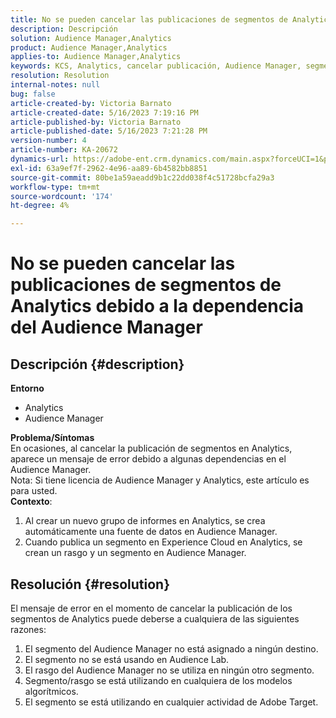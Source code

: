 ```yaml
---
title: No se pueden cancelar las publicaciones de segmentos de Analytics debido a la dependencia del Audience Manager
description: Descripción
solution: Audience Manager,Analytics
product: Audience Manager,Analytics
applies-to: Audience Manager,Analytics
keywords: KCS, Analytics, cancelar publicación, Audience Manager, segmentos
resolution: Resolution
internal-notes: null
bug: false
article-created-by: Victoria Barnato
article-created-date: 5/16/2023 7:19:16 PM
article-published-by: Victoria Barnato
article-published-date: 5/16/2023 7:21:28 PM
version-number: 4
article-number: KA-20672
dynamics-url: https://adobe-ent.crm.dynamics.com/main.aspx?forceUCI=1&pagetype=entityrecord&etn=knowledgearticle&id=08620c86-1ef4-ed11-8848-6045bd006ce9
exl-id: 63a9ef7f-2962-4e96-aa89-6b4582bb8851
source-git-commit: 80be1a59aeadd9b1c22dd038f4c51728bcfa29a3
workflow-type: tm+mt
source-wordcount: '174'
ht-degree: 4%

---
```


# No se pueden cancelar las publicaciones de segmentos de Analytics debido a la dependencia del Audience Manager

## Descripción {#description}

<b>Entorno</b>
- Analytics
- Audience Manager

<b>Problema/Síntomas</b><br>En ocasiones, al cancelar la publicación de segmentos en Analytics, aparece un mensaje de error debido a algunas dependencias en el Audience Manager.<br>Nota: Si tiene licencia de Audience Manager y Analytics, este artículo es para usted.
 <br><b>Contexto</b>:
1. Al crear un nuevo grupo de informes en Analytics, se crea automáticamente una fuente de datos en Audience Manager.
2. Cuando publica un segmento en Experience Cloud en Analytics, se crean un rasgo y un segmento en Audience Manager.



## Resolución {#resolution}


El mensaje de error en el momento de cancelar la publicación de los segmentos de Analytics puede deberse a cualquiera de las siguientes razones:

1. El segmento del Audience Manager no está asignado a ningún destino.
2. El segmento no se está usando en Audience Lab.
3. El rasgo del Audience Manager no se utiliza en ningún otro segmento.
4. Segmento/rasgo se está utilizando en cualquiera de los modelos algorítmicos.
5. El segmento se está utilizando en cualquier actividad de Adobe Target.
